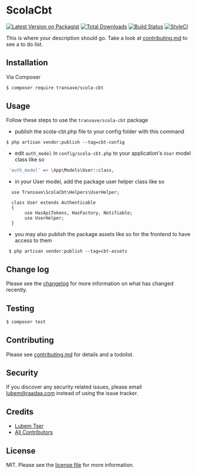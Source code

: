 # ScolaCbt

[![Latest Version on Packagist][ico-version]][link-packagist]
[![Total Downloads][ico-downloads]][link-downloads]
[![Build Status][ico-travis]][link-travis]
[![StyleCI][ico-styleci]][link-styleci]

This is where your description should go. Take a look at [contributing.md](contributing.md) to see a to do list.

## Installation

Via Composer

``` bash
$ composer require transave/scola-cbt
```

## Usage
Follow these steps to use the `transave/scola-cbt` package
- publish the scola-cbt.php file to your config folder with this command 
```$xslt
$ php artisan vendor:publish --tag=cbt-config
```
- edit `auth_model`  in `config/scola-cbt.php` to your application's `User` model class like so 
``` bash
 'auth_model' => \App\Models\User::class,
```
- in your User model, add the package user helper class like so
```$xslt
  use Transave\ScolaCbt\Helpers\UserHelper;

  class User extends Authenticable 
  {
       use HasApiTokens, HasFactory, Notifiable;
       use UserHelper;
  }
```
- you may also publish the package assets like so for the frontend to have access to them
```$xslt
 $ php artisan vendor:publish --tag=cbt-assets
```


## Change log

Please see the [changelog](changelog.md) for more information on what has changed recently.

## Testing

``` bash
$ composer test
```

## Contributing

Please see [contributing.md](contributing.md) for details and a todolist.

## Security

If you discover any security related issues, please email lubem@raadaa.com instead of using the issue tracker.

## Credits

- [Lubem Tser][link-author]
- [All Contributors][link-contributors]

## License

MIT. Please see the [license file](license.md) for more information.

[ico-version]: https://img.shields.io/packagist/v/transave/scola-cbt.svg?style=flat-square
[ico-downloads]: https://img.shields.io/packagist/dt/transave/scola-cbt.svg?style=flat-square
[ico-travis]: https://img.shields.io/travis/transave/scola-cbt/master.svg?style=flat-square
[ico-styleci]: https://styleci.io/repos/12345678/shield

[link-packagist]: https://packagist.org/packages/transave/scola-cbt
[link-downloads]: https://packagist.org/packages/transave/scola-cbt
[link-travis]: https://travis-ci.org/transave/scola-cbt
[link-styleci]: https://styleci.io/repos/12345678
[link-author]: https://github.com/transave
[link-contributors]: ../../contributors
